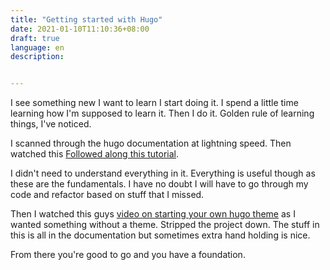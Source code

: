 ```yaml
---
title: "Getting started with Hugo"
date: 2021-01-10T11:10:36+08:00
draft: true
language: en
description: 


---
```


I see something new I want to learn I start doing it. I spend a little time learning how I'm supposed to learn it. Then I do it. Golden rule of learning things, I've noticed. 

I scanned through the hugo documentation at lightning speed. Then watched this [Followed along this tutorial](https://www.youtube.com/watch?v=qtIqKaDlqXo&list=PLLAZ4kZ9dFpOnyRlyS-liKL5ReHDcj4G3). 

I didn't need to understand everything in it. Everything is useful though as these are the fundamentals. I have no doubt I will have to go through my code and refactor based on stuff that I missed.

Then I watched this guys [video on starting your own hugo theme](https://www.youtube.com/watch?v=wcMqrb3v2SM) as I wanted something without a theme. Stripped the project down. The stuff in this is all in the documentation but sometimes extra hand holding is nice. 

From there you're good to go and you have a foundation.

